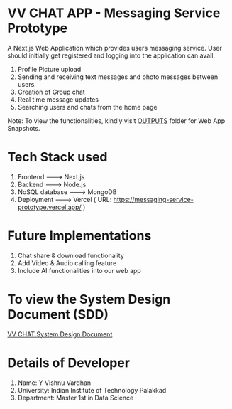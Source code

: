 # VV CHAT APP - Messaging Service Prototype
 A Next.js Web Application which provides users messaging service. 
 User should initially get registered and logging into the application can avail:
 1) Profile Picture upload 
 2) Sending and receiving text messages and photo messages between users.
 3) Creation of Group chat
 4) Real time message updates  
 5) Searching users and chats from the home page

Note: To view the functionalities, kindly visit <a href="/OUTPUTS/">OUTPUTS</a> folder for Web App Snapshots.

# Tech Stack used
1) Frontend ---> Next.js
2) Backend ---> Node.js
3) NoSQL database ---> MongoDB
4) Deployment ---> Vercel ( URL: https://messaging-service-prototype.vercel.app/ )

# Future Implementations
1) Chat share & download functionality
2) Add Video & Audio calling feature
3) Include AI functionalities into our web app

# To view the System Design Document (SDD)
<a href="/System Design Document of VV CHAT Web Application.pdf">VV CHAT System Design Document</a>

# Details of Developer
1) Name: Y Vishnu Vardhan
2) University: Indian Institute of Technology Palakkad
3) Department: Master 1st in Data Science
